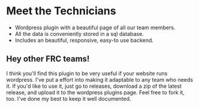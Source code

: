 # Meet the Technicians
* Wordpress plugin with a beautiful page of all our team members.  
* All the data is conveniently stored in a sql database. 
* Includes an beautiful, responsive, easy-to use backend.

## Hey other FRC teams!
I think you'll find this plugin to be very useful if your website runs wordpress. I've put a effort into making it adaptable to any team who needs it. If you'd like to use it, just go to releases, download a zip of the latest release, and upload it to the wordpress plugins page. Feel free to fork it, too. I've done my best to keep it well documented.
